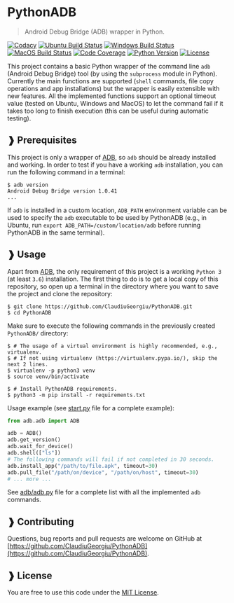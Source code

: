 # PythonADB

> Android Debug Bridge (ADB) wrapper in Python.

[![Codacy](https://api.codacy.com/project/badge/Grade/18fa128fe8414a79a32c126f036dd6ac)](https://www.codacy.com/app/ClaudiuGeorgiu/PythonADB)
[![Ubuntu Build Status](https://github.com/ClaudiuGeorgiu/PythonADB/workflows/Ubuntu/badge.svg)](https://github.com/ClaudiuGeorgiu/PythonADB/actions?query=workflow%3AUbuntu)
[![Windows Build Status](https://github.com/ClaudiuGeorgiu/PythonADB/workflows/Windows/badge.svg)](https://github.com/ClaudiuGeorgiu/PythonADB/actions?query=workflow%3AWindows)
[![MacOS Build Status](https://github.com/ClaudiuGeorgiu/PythonADB/workflows/MacOS/badge.svg)](https://github.com/ClaudiuGeorgiu/PythonADB/actions?query=workflow%3AMacOS)
[![Code Coverage](https://codecov.io/gh/ClaudiuGeorgiu/PythonADB/badge.svg)](https://codecov.io/gh/ClaudiuGeorgiu/PythonADB)
[![Python Version](https://img.shields.io/badge/Python-3.6%20%7C%203.7%20%7C%203.8-green.svg?logo=python&logoColor=white)](https://www.python.org/downloads/)
[![License](https://img.shields.io/badge/license-MIT-blue.svg)](https://github.com/ClaudiuGeorgiu/PythonADB/blob/master/LICENSE)



This project contains a basic Python wrapper of the command line `adb` (Android Debug Bridge) tool (by using the `subprocess` module in Python). Currently the main functions are supported (`shell` commands, file copy operations and app installations) but the wrapper is easily extensible with new features. All the implemented functions support an optional timeout value (tested on Ubuntu, Windows and MacOS) to let the command fail if it takes too long to finish execution (this can be useful during automatic testing).



## ❱ Prerequisites

This project is only a wrapper of [ADB](https://developer.android.com/studio/command-line/adb), so `adb` should be already installed and working. In order to test if you have a working `adb` installation, you can run the following command in a terminal:

```Shell
$ adb version
Android Debug Bridge version 1.0.41
...
```

If `adb` is installed in a custom location, `ADB_PATH` environment variable can be used to specify the `adb` executable to be used by PythonADB (e.g., in Ubuntu, run `export ADB_PATH=/custom/location/adb` before running PythonADB in the same terminal).



## ❱ Usage

Apart from [ADB](https://developer.android.com/studio/command-line/adb), the only requirement of this project is a working `Python 3` (at least `3.6`) installation. The first thing to do is to get a local copy of this repository, so open up a terminal in the directory where you want to save the project and clone the repository:

```Shell
$ git clone https://github.com/ClaudiuGeorgiu/PythonADB.git
$ cd PythonADB
```

Make sure to execute the following commands in the previously created `PythonADB/` directory:

```Shell
$ # The usage of a virtual environment is highly recommended, e.g., virtualenv.
$ # If not using virtualenv (https://virtualenv.pypa.io/), skip the next 2 lines.
$ virtualenv -p python3 venv
$ source venv/bin/activate

$ # Install PythonADB requirements.
$ python3 -m pip install -r requirements.txt
```

Usage example (see [start.py](https://github.com/ClaudiuGeorgiu/PythonADB/blob/master/start.py) file for a complete example):

```Python
from adb.adb import ADB

adb = ADB()
adb.get_version()
adb.wait_for_device()
adb.shell(["ls"])
# The following commands will fail if not completed in 30 seconds.
adb.install_app("/path/to/file.apk", timeout=30)
adb.pull_file("/path/on/device", "/path/on/host", timeout=30)
# ... more ...
```

See [adb/adb.py](https://github.com/ClaudiuGeorgiu/PythonADB/blob/master/adb/adb.py) file for a complete list with all the implemented `adb` commands.



## ❱ Contributing

Questions, bug reports and pull requests are welcome on GitHub at [https://github.com/ClaudiuGeorgiu/PythonADB](https://github.com/ClaudiuGeorgiu/PythonADB).



## ❱ License

You are free to use this code under the [MIT License](https://github.com/ClaudiuGeorgiu/PythonADB/blob/master/LICENSE).
